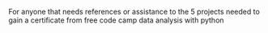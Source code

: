 For anyone that needs references or assistance to the 5 projects needed to gain a certificate from free code camp data analysis with python
